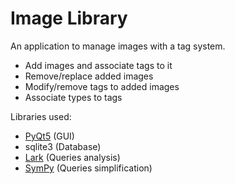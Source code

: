 # Image Library
An application to manage images with a tag system.

- Add images and associate tags to it
- Remove/replace added images
- Modify/remove tags to added images
- Associate types to tags

Libraries used:
- [PyQt5](http://pyqt.sourceforge.net/Docs/PyQt5/) (GUI)
- sqlite3 (Database)
- [Lark](https://github.com/erezsh/lark) (Queries analysis)
- [SymPy](http://www.sympy.org/fr/index.html) (Queries simplification)
